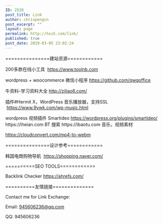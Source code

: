 ```yaml
---
ID: 2528
post_title: Link
author: chrispengcn
post_excerpt: ""
layout: page
permalink: http://hss5.com/link/
published: true
post_date: 2019-03-05 23:02:24
---
```

===============建站资源============

200多款在线小工具  <a href="https://www.toolnb.com">https://www.toolnb.com</a>

wordpress + woocommerce 微信小程序 <a href="https://github.com/qwqoffice">https://github.com/qwqoffice</a>

牛资料-学习资料大全 <a href="http://ziliao6.com/">http://ziliao6.com/</a>
<p class="entry-title">插件#Hermit X，WordPress 音乐播放器，支持SSL  <a href="https://www.9ywk.com/wp-music.html">https://www.9ywk.com/wp-music.html</a></p>
wordpress 视频插件 Smartideo <a href="https://wordpress.org/plugins/smartideo/">https://wordpress.org/plugins/smartideo/</a>
https://iheian.com   BT 搜索
https://ibaotu.com   音乐，视频素材

https://cloudconvert.com/mp4-to-webm      

===============设计参考============

韩国电商购物导航  <a href="https://shopping.naver.com/">https://shopping.naver.com/</a>

==========SEO TOOLS============

Backlink Checker <a href="https://ahrefs.com/">https://ahrefs.com/</a>

==========友情链接==============

Contact me for Link Exchange:

Email: 945606236@qq.com

QQ: 945606236